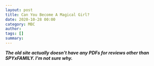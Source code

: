 ```yaml
---
layout: post
title: Can You Become A Magical Girl?
date: 2020-10-28 00:00
category: MBC
author: 
tags: []
summary: 
---
```


_**The old site actually doesn't have any PDFs for reviews other than SPYxFAMILY. I'm not sure why.**_

